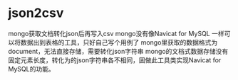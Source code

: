 # json2csv
mongo获取文档转化json后再写入csv
mongo没有像Navicat for MySQL 一样可以将数据出到表格的工具，只好自己写个用例了
mongo里获取的数据格式为document，无法直接存储，需要转化json字符串
mongo的文档式数据存储没有固定元素长度，转化为的json字符串各不相同，固做此工具类实现Navicat for MySQL的功能。
